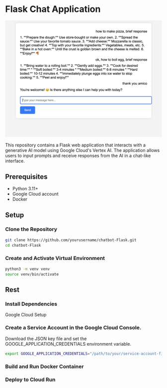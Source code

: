 # Flask Chat Application

![Chatbot](screenshot_chat_botFlask.png)

This repository contains a Flask web application that interacts with a generative AI model using Google Cloud's Vertex AI. The application allows users to input prompts and receive responses from the AI in a chat-like interface.

## Prerequisites

- Python 3.11+
- Google Cloud account
- Docker

## Setup

### Clone the Repository

```sh
git clone https://github.com/yourusername/chatbot-Flask.git
cd chatbot-Flask
```

### Create and Activate Virtual Environment

```sh
python3 -m venv venv
source venv/bin/activate
```

## Rest

### Install Dependencies

Google Cloud Setup

### Create a Service Account in the Google Cloud Console.

Download the JSON key file and set the GOOGLE_APPLICATION_CREDENTIALS environment variable.

```sh
export GOOGLE_APPLICATION_CREDENTIALS="/path/to/your/service-account-file.json"
```

### Build and Run Docker Container

### Deploy to Cloud Run
